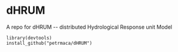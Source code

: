 # dHRUM
A repo for dHRUM  -- distributed Hydrological Response unit Model


```{r} 
library(devtools)
install_github("petrmaca/dHRUM")
``` 
